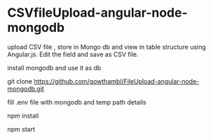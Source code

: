 # CSVfileUpload-angular-node-mongodb
upload CSV file , store in Mongo db and view in table structure using Angular.js.
Edit the field and save as CSV file.

install mongodb and use it as db


git clone https://github.com/gowthambl/FileUpload-angular-node-mongodb.git

fill .env file with mongodb and temp path details

npm install

npm start
